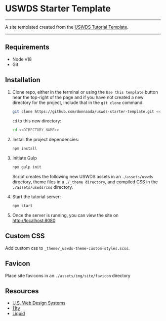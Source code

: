 # USWDS Starter Template

---

A site templated created from the [USWDS Tutorial Template](https://github.com/uswds/uswds-tutorial?tab=readme-ov-file).

---

## Requirements

- Node v18
- Git

## Installation

1. Clone repo, either in the terminal or using the `Use this template` button near the top-right of the page and if you have not created a new directory for the project, include that in the `git clone` command.

    ```bash
    git clone https://github.com/donnaada/uswds-starter-template.git <<DIRECTORY_NAME>>
    ```

    `cd` to this new directory:

    ```bash
    cd <<DIRECTORY_NAME>>
    ```

1. Install the project dependencies:

    ```bash
    npm install
    ```
   

1. Initiate Gulp

    ```bash
    npx gulp init
    ```

    Script creates the following new USWDS assets in an `./assets/uswds` directory, theme files in a `./_theme directory`, and compiled CSS in the `./assets/uswds/css` directory.


1. Start the tutorial server:

    ```bash
    npm start
    ```

1. Once the server is running, you can view the site on [http://localhost:8080](http://localhost:8080)

## Custom CSS

Add custom css to `_theme/_uswds-theme-custom-styles.scss`.

## Favicon

Place site favicons in an `./assets/img/site/favicon` directory

## Resources

- [U.S. Web Design Systems](https://designsystem.digital.gov)
- [11ty](https://www.11ty.dev)
- [Liquid](https://shopify.github.io/liquid/)
